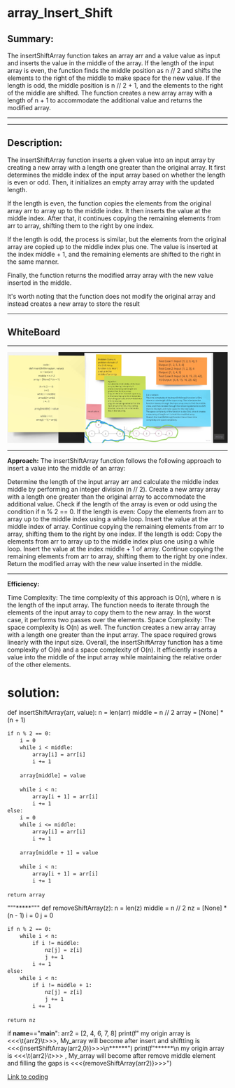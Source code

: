 # array_Insert_Shift
## Summary:
The insertShiftArray function takes an array arr and a value value as input and inserts the value in the middle of the array. If the length of the input array is even, the function finds the middle position as n // 2 and shifts the elements to the right of the middle to make space for the new value. If the length is odd, the middle position is n // 2 + 1, and the elements to the right of the middle are shifted. The function creates a new array array with a length of n + 1 to accommodate the additional value and returns the modified array.
*****
************
## Description:
The insertShiftArray function inserts a given value into an input array by creating a new array with a length one greater than the original array. It first determines the middle index of the input array based on whether the length is even or odd. Then, it initializes an empty array array with the updated length.

If the length is even, the function copies the elements from the original array arr to array up to the middle index. It then inserts the value at the middle index. After that, it continues copying the remaining elements from arr to array, shifting them to the right by one index.

If the length is odd, the process is similar, but the elements from the original array are copied up to the middle index plus one. The value is inserted at the index middle + 1, and the remaining elements are shifted to the right in the same manner.

Finally, the function returns the modified array array with the new value inserted in the middle.

It's worth noting that the function does not modify the original array and instead creates a new array to store the result
*****
## WhiteBoard 
***********
![](ins.jpg)

*****
**Approach:**
The insertShiftArray function follows the following approach to insert a value into the middle of an array:

Determine the length of the input array arr and calculate the middle index middle by performing an integer division (n // 2).
Create a new array array with a length one greater than the original array to accommodate the additional value.
Check if the length of the array is even or odd using the condition if n % 2 == 0.
If the length is even:
Copy the elements from arr to array up to the middle index using a while loop.
Insert the value at the middle index of array.
Continue copying the remaining elements from arr to array, shifting them to the right by one index.
If the length is odd:
Copy the elements from arr to array up to the middle index plus one using a while loop.
Insert the value at the index middle + 1 of array.
Continue copying the remaining elements from arr to array, shifting them to the right by one index.
Return the modified array with the new value inserted in the middle.
****
**Efficiency:**

Time Complexity: The time complexity of this approach is O(n), where n is the length of the input array. The function needs to iterate through the elements of the input array to copy them to the new array. In the worst case, it performs two passes over the elements.
Space Complexity: The space complexity is O(n) as well. The function creates a new array array with a length one greater than the input array. The space required grows linearly with the input size.
Overall, the insertShiftArray function has a time complexity of O(n) and a space complexity of O(n). It efficiently inserts a value into the middle of the input array while maintaining the relative order of the other elements.

# solution:
def insertShiftArray(arr, value):
    n = len(arr)
    middle = n // 2
    array = [None] * (n + 1)
    
    if n % 2 == 0:
        i = 0
        while i < middle:
            array[i] = arr[i]
            i += 1
        
        array[middle] = value
        
        while i < n:
            array[i + 1] = arr[i]
            i += 1
    else:
        i = 0
        while i <= middle:
            array[i] = arr[i]
            i += 1
        
        array[middle + 1] = value
        
        while i < n:
            array[i + 1] = arr[i]
            i += 1
    
    return array

"""*****"""
def removeShiftArray(z):
    n = len(z)
    middle = n // 2
    nz = [None] * (n - 1)
    i = 0
    j = 0

    if n % 2 == 0:
        while i < n:
            if i != middle:
                nz[j] = z[i]
                j += 1
            i += 1
    else:
        while i < n:
            if i != middle + 1:
                nz[j] = z[i]
                j += 1
            i += 1
    
    return nz

if __name__=="__main__":
   arr2 = [2, 4, 6, 7, 8]
   print(f" my origin array is <<<\t{arr2}\t>>>, My_array will become after insert and shiftting is <<<{insertShiftArray(arr2,0)}>>>\n******")
   print(f"******\n my origin array is <<<\t{arr2}\t>>> , My_array will become after remove middle element and filling the gaps is <<<{removeShiftArray(arr2)}>>>")

 

[Link to coding](.py)

